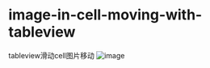 # image-in-cell-moving-with-tableview
tableview滑动cell图片移动
![image](https://github.com/Fairy-happy/image-in-cell-moving-with-tableview/blob/master/tableview动效/效果图.gif)
